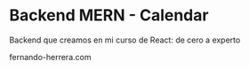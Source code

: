 # Backend MERN - Calendar

Backend que creamos en mi curso de React: de cero a experto

fernando-herrera.com